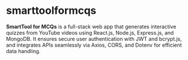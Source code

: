 # smarttoolformcqs
**SmartTool for MCQs** is a full-stack web app that generates interactive quizzes from YouTube videos using React.js, Node.js, Express.js, and MongoDB. It ensures secure user authentication with JWT and bcrypt.js, and integrates APIs seamlessly via Axios, CORS, and Dotenv for efficient data handling.
